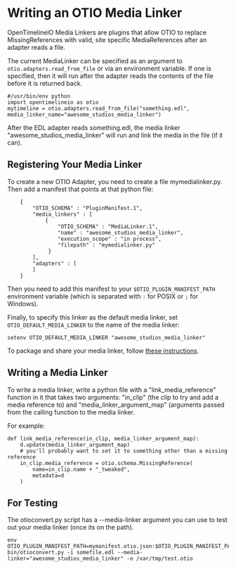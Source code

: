 # Writing an OTIO Media Linker

OpenTimelineIO Media Linkers are plugins that allow OTIO to replace MissingReferences with valid, site specific MediaReferences after an adapter reads a file.

The current MediaLinker can be specified as an argument to `otio.adapters.read_from_file` or via an environment variable.  If one is specified, then it will run after the adapter reads the contents of the file before it is returned back.

    #/usr/bin/env python
    import opentimelineio as otio
    mytimeline = otio.adapters.read_from_file("something.edl", media_linker_name="awesome_studios_media_linker")

After the EDL adapter reads something.edl, the media linker "awesome_studios_media_linker" will run and link the media in the file (if it can).


## Registering Your Media Linker
 
To create a new OTIO Adapter, you need to create a file mymedialinker.py. Then add a manifest that points at that python file:


        {
            "OTIO_SCHEMA" : "PluginManifest.1",
            "media_linkers" : [
                {
                    "OTIO_SCHEMA" : "MediaLinker.1",
                    "name" : "awesome_studios_media_linker",
                    "execution_scope" : "in process",
                    "filepath" : "mymedialinker.py"
                 }
            ],
            "adapters" : [
            ]
        }
          
Then you need to add this manifest to your `$OTIO_PLUGIN_MANIFEST_PATH` environment variable (which is separated with `:` for POSIX or `;` for Windows).

Finally, to specify this linker as the default media linker, set `OTIO_DEFAULT_MEDIA_LINKER` to the name of the media linker:

    setenv OTIO_DEFAULT_MEDIA_LINKER "awesome_studios_media_linker"

To package and share your media linker, follow [these instructions](write-an-adapter.md#packaging-and-sharing-custom-adapters).

## Writing a Media Linker
 
To write a media linker, write a python file with a "link_media_reference" function in it that takes two arguments: "in_clip" (the clip to try and add a media reference to) and "media_linker_argument_map" (arguments passed from the calling function to the media linker.

For example:

    def link_media_reference(in_clip, media_linker_argument_map):
        d.update(media_linker_argument_map)
        # you'll probably want to set it to something other than a missing reference
        in_clip.media_reference = otio.schema.MissingReference(
            name=in_clip.name + "_tweaked",
            metadata=d
        )

## For Testing

The otioconvert.py script has a --media-linker argument you can use to test out your media linker (once its on the path).

    env OTIO_PLUGIN_MANIFEST_PATH=mymanifest.otio.json:$OTIO_PLUGIN_MANIFEST_PATH bin/otioconvert.py -i somefile.edl --media-linker="awesome_studios_media_linker" -o /var/tmp/test.otio


